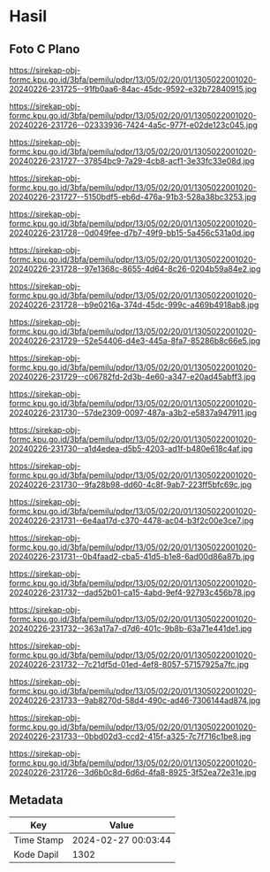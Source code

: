 # Hasil

## Foto C Plano

https://sirekap-obj-formc.kpu.go.id/3bfa/pemilu/pdpr/13/05/02/20/01/1305022001020-20240226-231725--91fb0aa6-84ac-45dc-9592-e32b72840915.jpg

https://sirekap-obj-formc.kpu.go.id/3bfa/pemilu/pdpr/13/05/02/20/01/1305022001020-20240226-231726--02333936-7424-4a5c-977f-e02de123c045.jpg

https://sirekap-obj-formc.kpu.go.id/3bfa/pemilu/pdpr/13/05/02/20/01/1305022001020-20240226-231727--37854bc9-7a29-4cb8-acf1-3e33fc33e08d.jpg

https://sirekap-obj-formc.kpu.go.id/3bfa/pemilu/pdpr/13/05/02/20/01/1305022001020-20240226-231727--5150bdf5-eb6d-476a-91b3-528a38bc3253.jpg

https://sirekap-obj-formc.kpu.go.id/3bfa/pemilu/pdpr/13/05/02/20/01/1305022001020-20240226-231728--0d049fee-d7b7-49f9-bb15-5a456c531a0d.jpg

https://sirekap-obj-formc.kpu.go.id/3bfa/pemilu/pdpr/13/05/02/20/01/1305022001020-20240226-231728--97e1368c-8655-4d64-8c26-0204b59a84e2.jpg

https://sirekap-obj-formc.kpu.go.id/3bfa/pemilu/pdpr/13/05/02/20/01/1305022001020-20240226-231728--b9e0216a-374d-45dc-999c-a469b4918ab8.jpg

https://sirekap-obj-formc.kpu.go.id/3bfa/pemilu/pdpr/13/05/02/20/01/1305022001020-20240226-231729--52e54406-d4e3-445a-8fa7-85286b8c66e5.jpg

https://sirekap-obj-formc.kpu.go.id/3bfa/pemilu/pdpr/13/05/02/20/01/1305022001020-20240226-231729--c06782fd-2d3b-4e60-a347-e20ad45abff3.jpg

https://sirekap-obj-formc.kpu.go.id/3bfa/pemilu/pdpr/13/05/02/20/01/1305022001020-20240226-231730--57de2309-0097-487a-a3b2-e5837a947911.jpg

https://sirekap-obj-formc.kpu.go.id/3bfa/pemilu/pdpr/13/05/02/20/01/1305022001020-20240226-231730--a1d4edea-d5b5-4203-ad1f-b480e618c4af.jpg

https://sirekap-obj-formc.kpu.go.id/3bfa/pemilu/pdpr/13/05/02/20/01/1305022001020-20240226-231730--9fa28b98-dd60-4c8f-9ab7-223ff5bfc69c.jpg

https://sirekap-obj-formc.kpu.go.id/3bfa/pemilu/pdpr/13/05/02/20/01/1305022001020-20240226-231731--6e4aa17d-c370-4478-ac04-b3f2c00e3ce7.jpg

https://sirekap-obj-formc.kpu.go.id/3bfa/pemilu/pdpr/13/05/02/20/01/1305022001020-20240226-231731--0b4faad2-cba5-41d5-b1e8-6ad00d86a87b.jpg

https://sirekap-obj-formc.kpu.go.id/3bfa/pemilu/pdpr/13/05/02/20/01/1305022001020-20240226-231732--dad52b01-ca15-4abd-9ef4-92793c456b78.jpg

https://sirekap-obj-formc.kpu.go.id/3bfa/pemilu/pdpr/13/05/02/20/01/1305022001020-20240226-231732--363a17a7-d7d6-401c-9b8b-63a71e441de1.jpg

https://sirekap-obj-formc.kpu.go.id/3bfa/pemilu/pdpr/13/05/02/20/01/1305022001020-20240226-231732--7c21df5d-01ed-4ef8-8057-57157925a7fc.jpg

https://sirekap-obj-formc.kpu.go.id/3bfa/pemilu/pdpr/13/05/02/20/01/1305022001020-20240226-231733--9ab8270d-58d4-490c-ad46-7306144ad874.jpg

https://sirekap-obj-formc.kpu.go.id/3bfa/pemilu/pdpr/13/05/02/20/01/1305022001020-20240226-231733--0bbd02d3-ccd2-415f-a325-7c7f716c1be8.jpg

https://sirekap-obj-formc.kpu.go.id/3bfa/pemilu/pdpr/13/05/02/20/01/1305022001020-20240226-231726--3d6b0c8d-6d6d-4fa8-8925-3f52ea72e31e.jpg


## Metadata

| Key        | Value               |
| ---------- | ------------------- |
| Time Stamp | 2024-02-27 00:03:44 |
| Kode Dapil | 1302                |



